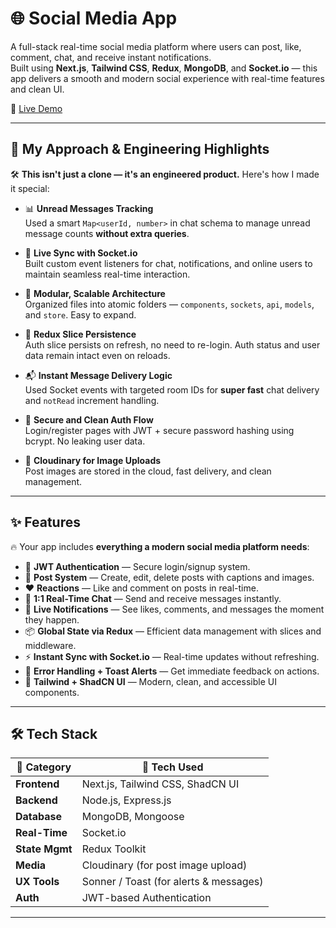 # 🌐 Social Media App

A full-stack real-time social media platform where users can post, like, comment, chat, and receive instant notifications.  
Built using **Next.js**, **Tailwind CSS**, **Redux**, **MongoDB**, and **Socket.io** — this app delivers a smooth and modern social experience with real-time features and clean UI.

🚀 [Live Demo](https://connectus-ul0i.onrender.com/)



---


## 🧠 My Approach & Engineering Highlights

🛠️ **This isn't just a clone — it's an engineered product.** Here's how I made it special:

- 📊 **Unread Messages Tracking**  
  Used a smart `Map<userId, number>` in chat schema to manage unread message counts **without extra queries**.

- 🔄 **Live Sync with Socket.io**  
  Built custom event listeners for chat, notifications, and online users to maintain seamless real-time interaction.

- 🧩 **Modular, Scalable Architecture**  
  Organized files into atomic folders — `components`, `sockets`, `api`, `models`, and `store`. Easy to expand.

- 🔁 **Redux Slice Persistence**  
  Auth slice persists on refresh, no need to re-login. Auth status and user data remain intact even on reloads.

- 📬 **Instant Message Delivery Logic**  
  Used Socket events with targeted room IDs for **super fast** chat delivery and `notRead` increment handling.

- 🔐 **Secure and Clean Auth Flow**  
  Login/register pages with JWT + secure password hashing using bcrypt. No leaking user data.

- 📸 **Cloudinary for Image Uploads**  
  Post images are stored in the cloud, fast delivery, and clean management.

---

## ✨ Features

🔥 Your app includes **everything a modern social media platform needs**:

- 🔐 **JWT Authentication** — Secure login/signup system.
- 📝 **Post System** — Create, edit, delete posts with captions and images.
- ❤️ **Reactions** — Like and comment on posts in real-time.
- 💬 **1:1 Real-Time Chat** — Send and receive messages instantly.
- 🔔 **Live Notifications** — See likes, comments, and messages the moment they happen.
- 📦 **Global State via Redux** — Efficient data management with slices and middleware.
- ⚡ **Instant Sync with Socket.io** — Real-time updates without refreshing.
- 🧪 **Error Handling + Toast Alerts** — Get immediate feedback on actions.
- 🎨 **Tailwind + ShadCN UI** — Modern, clean, and accessible UI components.

---

## 🛠️ Tech Stack

| 🧩 Category     | 🚀 Tech Used                               |
|----------------|--------------------------------------------|
| **Frontend**   | Next.js, Tailwind CSS, ShadCN UI           |
| **Backend**    | Node.js, Express.js                        |
| **Database**   | MongoDB, Mongoose                          |
| **Real-Time**  | Socket.io                                  |
| **State Mgmt** | Redux Toolkit                              |
| **Media**      | Cloudinary (for post image upload)         |
| **UX Tools**   | Sonner / Toast (for alerts & messages)     |
| **Auth**       | JWT-based Authentication                   |

---
